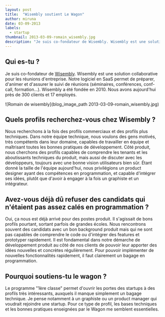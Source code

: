 ```yaml
---
layout: post
title:  "Wisembly soutient Le Wagon"
author: miruna
date: 03-09-2013
labels:
  - startup
thumbnail: 2013-03-09-romain_wisembly.jpg
description: "Je suis co-fondateur de Wisembly. Wisembly est une solution collaborative pour les réunions d'entreprise. Notre logiciel en SaaS permet de préparer, d'animer et d'assurer le suivi de réunions (séminaires, conférences, conf-call, formation...). Wisembly a été fondée en 2010. Nous avons aujourd'hui près de 300 clients et 17 employés."
---
```


## Qui es-tu ?

Je suis co-fondateur de [Wisembly](http://wisembly.com/fr/). Wisembly est une solution collaborative pour les réunions d'entreprise. Notre logiciel en SaaS permet de préparer, d'animer et d'assurer le suivi de réunions (séminaires, conférences, conf-call, formation...).
Wisembly a été fondée en 2010. Nous avons aujourd'hui près de 300 clients et 17 employés.

![Romain de wisembly](blog_image_path 2013-03-09-romain_wisembly.jpg)

## Quels profils recherchez-vous chez Wisembly ?

Nous recherchons à la fois des profils commerciaux et des profils plus techniques.
Dans notre équipe technique, nous voulons des gens motivés, très compétents dans leur domaine, capables de travailler en équipe et maîtrisant toutes les bonnes pratiques de développement.
Côté produit, nous cherchons des profils capables de comprendre les tenants et les aboutissants techniques du produit, mais aussi de discuter avec les développeurs, toujours avec une bonne vision utilisateurs bien sûr. Étant donné la taille de l'équipe aujourd'hui, nous privilégions un product designer ayant des compétences en programmation, et capable d'intégrer ses idées, plutôt que d'avoir à engager à la fois un graphiste et un intégrateur.

## Avez-vous déjà dû refuser des candidats qui n'étaient pas assez calés en programmation ?

Oui, ça nous est déjà arrivé pour des postes produit. Il s'agissait de bons profils pourtant, sortant parfois de grandes écoles. Nous rencontrons souvent des candidats avec un bon background produit mais qui ne sont pas capables de comprendre le code ou d'intégrer des features et prototyper rapidement. Il est fondamental dans notre démarche de développement produit au côté de nos clients de pouvoir leur apporter des idées nouvelles et concrètes régulièrement. Pour pouvoir implémenter de nouvelles fonctionnalités rapidement, il faut clairement un bagage en programmation.

## Pourquoi soutiens-tu le wagon ?

Le programme "1ère classe" permet d'ouvrir les portes des startups à des profils très intéressants, auxquels il manque simplement un bagage technique. Je pense notamment à un graphiste ou un product manager qui voudrait rejoindre une startup. Pour ce type de profil, les bases techniques et les bonnes pratiques enseignées par le Wagon me semblent essentielles.
